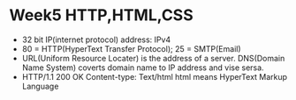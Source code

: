 # Week5 HTTP,HTML,CSS  
* 32 bit IP(internet protocol) address: IPv4  
* 80 = HTTP(HyperText Transfer Protocol); 25 = SMTP(Email)
* URL(Uniform Resource Locater) is the address of a server. DNS(Domain Name System) coverts domain name to IP address and vise sersa.
* HTTP/1.1 200 OK Content-type: Text/html  html means HyperText Markup Language
